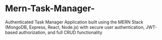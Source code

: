 # Mern-Task-Manager-
Authenticated Task Manager Application built using the MERN Stack (MongoDB, Express, React, Node.js) with secure user authentication, JWT-based authorization, and full CRUD functionality
